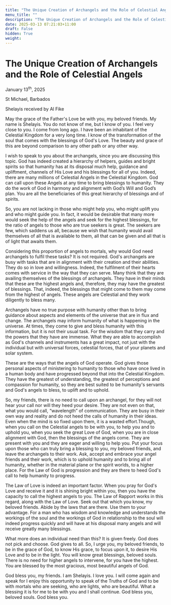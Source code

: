 ```yaml
---
title: "The Unique Creation of Archangels and the Role of Celestial Angels"
menu_title: ""
description: "The Unique Creation of Archangels and the Role of Celestial Angels"
date: 2025-03-13 07:21:03+11:00
draft: False
hidden: True
weight:
---
```

# The Unique Creation of Archangels and the Role of Celestial Angels

January 13<sup>th</sup>, 2025

St Michael, Barbados

Shelayis received by Al Fike

May the grace of the Father's Love be with you, my beloved friends. My name is Shelayis. You do not know of me, but I know of you. I feel very close to you. I come from long ago. I have been an inhabitant of the Celestial Kingdom for a very long time. I know of the transformation of the soul that comes with the blessings of God's Love. The beauty and grace of this are beyond comparison to any other path or any other way.

I wish to speak to you about the archangels, since you are discussing this topic. God has indeed created a hierarchy of helpers, guides and bright spirits so that humanity has at its disposal much help, guidance and upliftment, channels of His Love and his blessings for all of you. Indeed, there are many millions of Celestial Angels in the Celestial Kingdom. God can call upon these Angels at any time to bring blessings to humanity. They do the work of God in harmony and alignment with God’s Will and God’s plan. You are all the beneficiaries of this great hierarchy of blessings and of spirits.

So, you are not lacking in those who might help you, who might uplift you and who might guide you. In fact, it would be desirable that many more would seek the help of the angels and seek for the highest blessings, for the ratio of angels to those who are true seekers is great. The seekers are few, which saddens us all, because we wish that humanity would avail themselves of all that is available to them, all that can be given and all that is of light that awaits them.

Considering this proportion of angels to mortals, why would God need archangels to fulfil these tasks? It is not required. God's archangels are busy with tasks that are in alignment with their creation and their abilities. They do so in love and willingness. Indeed, the fulfilment of their hearts comes with service in the way that they can serve. Many think that they are availing themselves of the blessings of archangels. They have in their minds that these are the highest angels and, therefore, they may have the greatest of blessings. That, indeed, the blessings that might come to them may come from the highest of angels. These angels are Celestial and they work diligently to bless many.

Archangels have no true purpose with humanity other than to bring guidance about aspects and elements of the universe that are in flux and change. The archangels may inform humanity of what is happening in the universe. At times, they come to give and bless humanity with this information, but it is not their usual task. For the wisdom that they carry and the powers that they have are immense. What they are able to accomplish as God's channels and instruments has a great impact, not just with the individual but with universal forces, celestial forces, that of your planets and solar system.

These are the ways that the angels of God operate. God gives those personal aspects of ministering to humanity to those who have once lived in a human body and have progressed beyond that into the Celestial Kingdom. They have the greatest of understanding, the greatest of perceptions and compassion for humanity, so they are best suited to be humanity's servants and God's angels to bless, to uplift and to uphold.

So, my friends, there is no need to call upon an archangel, for they will not hear your call nor will they heed your desire. They are not even on that, what you would call, “wavelength” of communication. They are busy in their own way and reality and do not heed the calls of humanity in their ideas. Even when the mind is so fixed upon them, it is a wasted effort.Though, when you call on the Celestial angels to be with you, to help you and to uphold you, when you seek the great Love of God, when you are in close alignment with God, then the blessings of the angels come. They are present with you and they are eager and willing to help you. Put your focus upon those who can truly bring a blessing to you, my beloved friends, and leave the archangels to their work. Ask, accept and embrace your angel friends and their work, which is to uphold humanity and to bring all of humanity, whether in the material plane or the spirit worlds, to a higher place. For the Law of God is progression and they are there to heed God's call to help humanity to progress.

The Law of Love is indeed an important factor. When you pray for God's Love and receive it and it is shining bright within you, then you have the capacity to call the highest angels to you. The Law of Rapport works in this regard, along with the Law of Love. Seek out that which you know, my beloved friends. Abide by the laws that are there. Use them to your advantage. For a man who has wisdom and knowledge and understands the workings of the soul and the workings of God in relationship to the soul will indeed progress quickly and will have at his disposal many angels and will receive greatly many blessings.

What more does an individual need than this? It is given freely. God does not pick and choose. God gives to all. So, I urge you, my beloved friends, to be in the grace of God, to know His grace, to focus upon it, to desire His Love and to be in the light. You will know great blessings, beloved souls. There is no need for higher angels to intervene, for you have the highest. You are blessed by the most gracious, most beautiful angels of God.

God bless you, my friends. I am Shelayis. I love you. I will come again and speak for I enjoy this opportunity to speak of the Truths of God and to be with mortals who are seeking, who are lights, who are beautiful. What a blessing it is for me to be with you and I shall continue. God bless you, beloved souls. God bless you.
